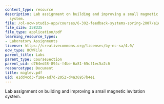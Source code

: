 ```yaml
---
content_type: resource
description: Lab assignment on building and improving a small magnetic levitation
  system.
file: /ol-ocw-studio-app/courses/6-302-feedback-systems-spring-2007/e1dd4cd3f18ead7d2052d4a36957b4e1_maglev.pdf
file_size: 358335
file_type: application/pdf
learning_resource_types:
- Laboratory Assignments
license: https://creativecommons.org/licenses/by-nc-sa/4.0/
ocw_type: OCWFile
parent_title: Labs
parent_type: CourseSection
parent_uid: d764ed48-894c-f4be-6a81-65cf1ec5a2c6
resourcetype: Document
title: maglev.pdf
uid: e1dd4cd3-f18e-ad7d-2052-d4a36957b4e1
---
```

Lab assignment on building and improving a small magnetic levitation system.